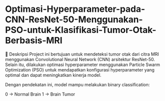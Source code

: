 # Optimasi-Hyperparameter-pada-CNN-ResNet-50-Menggunakan-PSO-untuk-Klasifikasi-Tumor-Otak-Berbasis-MRI

📌 Deskripsi
Project ini bertujuan untuk mendeteksi tumor otak dari citra MRI menggunakan Convolutional Neural Network (CNN) arsitektur ResNet-50.
Selain itu, dilakukan optimasi hyperparameter menggunakan Particle Swarm Optimization (PSO) untuk mendapatkan konfigurasi hyperparameter yang optimal dan dapat meningkatkan kinerja model.

Dengan pendekatan ini, model mampu melakukan binary classification:

0 → Normal Brain
1 → Brain Tumor
